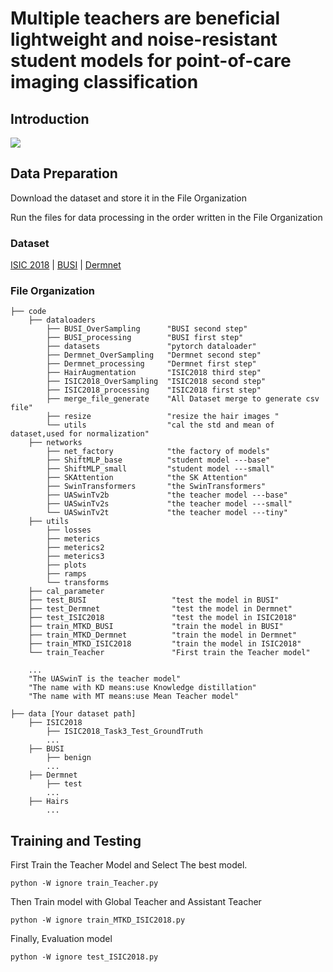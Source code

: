 # Multiple teachers are beneficial lightweight and noise-resistant student models for point-of-care imaging classification

## Introduction

![](./picture/image1.png)

## Data Preparation
Download the dataset and store it in the File Organization 

Run the files for data processing in the order written in the File Organization

### Dataset
[ISIC 2018](https://challenge.isic-archive.com/data/#2018) | [BUSI](https://scholar.cu.edu.eg/?q=afahmy/pages/dataset) | [Dermnet](https://www.kaggle.com/datasets/shubhamgoel27/dermnet) 

### File Organization

``` 
├── code
    ├── dataloaders
        ├── BUSI_OverSampling      "BUSI second step"
        ├── BUSI_processing        "BUSI first step"
        ├── datasets               "pytorch dataloader"
        ├── Dermnet_OverSampling   "Dermnet second step"
        ├── Dermnet_processing     "Dermnet first step"
        ├── HairAugmentation       "ISIC2018 third step"
        ├── ISIC2018_OverSampling  "ISIC2018 second step"
        ├── ISIC2018_processing    "ISIC2018 first step"
        ├── merge_file_generate    "All Dataset merge to generate csv file"
        ├── resize                 "resize the hair images "
        └── utils                  "cal the std and mean of dataset,used for normalization"
    ├── networks                   
        ├── net_factory            "the factory of models"
        ├── ShiftMLP_base          "student model ---base"
        ├── ShiftMLP_small         "student model ---small"
        ├── SKAttention            "the SK Attention"
        ├── SwinTransformers       "the SwinTransformers"
        ├── UASwinTv2b             "the teacher model ---base"
        ├── UASwinTv2s             "the teacher model ---small"
        └── UASwinTv2t             "the teacher model ---tiny"
    ├── utils
        ├── losses
        ├── meterics
        ├── meterics2
        ├── meterics3
        ├── plots
        ├── ramps
        └── transforms
    ├── cal_parameter
    ├── test_BUSI                   "test the model in BUSI"
    ├── test_Dermnet                "test the model in Dermnet"
    ├── test_ISIC2018               "test the model in ISIC2018"
    ├── train_MTKD_BUSI             "train the model in BUSI"
    ├── train_MTKD_Dermnet          "train the model in Dermnet"
    ├── train_MTKD_ISIC2018         "train the model in ISIC2018"
    └── train_Teacher               "First train the Teacher model"
    
    ...
    "The UASwinT is the teacher model"
    "The name with KD means:use Knowledge distillation"
    "The name with MT means:use Mean Teacher model"
        
├── data [Your dataset path]
    ├── ISIC2018
        ├── ISIC2018_Task3_Test_GroundTruth
        ...
    ├── BUSI
        ├── benign
        ...
    ├── Dermnet
        ├── test
        ...
    ├── Hairs
        ...
```

## Training and Testing

First Train the Teacher Model and Select The best model.
```
python -W ignore train_Teacher.py 
```

Then Train model with Global Teacher and Assistant Teacher

```
python -W ignore train_MTKD_ISIC2018.py 
```

Finally, Evaluation model
```
python -W ignore test_ISIC2018.py 
```
